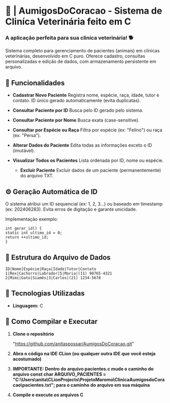 # 🐶 | AumigosDoCoracao - Sistema de Cliníca Veterinária feito em C

### **A aplicação perfeita para sua cliníca veterinária!**  🐕

Sistema completo para gerenciamento de pacientes (animais) em clínicas veterinárias, desenvolvido em C puro. Oferece cadastro, consultas personalizadas e edição de dados, com armazenamento persistente em arquivo.

## 🐾 Funcionalidades
- **Cadastrar Novo Paciente**
  Registra nome, espécie, raça, idade, tutor e contato.
  ID único gerado automaticamente (evita duplicatas).

- **Consultar Paciente por ID**
  Busca pelo ID gerado pelo sistema.

- **Consultar Paciente por Nome**
  Busca exata (case-sensitive).

- **Consultar por Espécie ou Raça**
  Filtra por espécie (ex: "Felino") ou raça (ex: "Persa").

- **Alterar Dados do Paciente**
  Edita todas as informações exceto o ID (imutável).

- **Visualizar Todos os Pacientes**
  Lista ordenada por ID, nome ou espécie.

  - **Excluir Paciente**
  Excluir dados de um paciente (permanentemente) do arquivo TXT.

## ⚙️ Geração Automática de ID
O sistema atribui um ID sequencial (ex: 1, 2, 3...) ou baseado em timestamp (ex: 202406283).
Evita erros de digitação e garante unicidade.

Implementação exemplo:

```
int gerar_id() {  
static int ultimo_id = 0;  
return ++ultimo_id;  
}
```

## 📁 Estrutura do Arquivo de Dados
```
ID|Nome|Espécie|Raça|Idade|Tutor|Contato  
1|Rex|Cachorro|Labrador|5|Maria|(11) 98765-4321  
2|Mimi|Gato|Siamês|3|Carlos|(21) 1234-5678  
```

## 🚀 Tecnologias Utilizadas
- **Linguagem:** C


## 📖 Como Compilar e Executar
1. **Clone o repositório**

   "https://github.com/anitaspossar/AumigosDoCoracao.git"

2. **Abra o código na IDE CLion (ou qualquer outra IDE que você esteja acostumado)**

3. **IMPORTANTE: Dentro do arquivo pacientes.c mude o caminho do arquivo const char ARQUIVO_PACIENTES = "C:\\Users\\anita\\CLionProjects\\ProjetoMaromo\\ClinicaAumigosdoCoracao\\pacientes.txt"; para o caminho do arquivo em sua máquina**

4. **Compile e execute os arquivos C**
